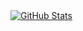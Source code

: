 <a href="https://github.com/NeoD1m/NeoD1m">
  <img align="center" src="https://github-readme-stats.vercel.app/api?username=NeoD1m&show_icons=true&line_height=27&count_private=true&title_color=ffffff&text_color=c9cacc&icon_color=2bbc8a&bg_color=1d1f21" alt="GitHub Stats" />
</a>
